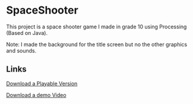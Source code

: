 # SpaceShooter
This project is a space shooter game I made in grade 10 using Processing (Based on Java).

Note: I made the background for the title screen but no the other graphics and sounds.

## Links

[Download a Playable Version](https://drive.google.com/open?id=1vPLQ1JxcV8CIppa9ak-rjhb_8JENChsK)

[Download a demo Video](https://drive.google.com/open?id=1FaHI00Ton0vB2ctAs1ZZnKEv2GpTTnlT)
